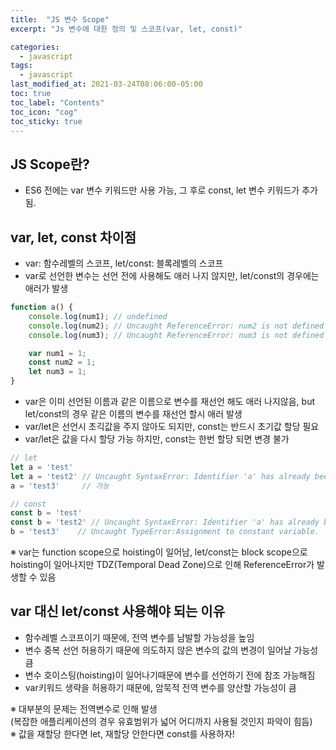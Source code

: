```yaml
---
title:  "JS 변수 Scope"
excerpt: "Js 변수에 대한 정의 및 스코프(var, let, const)"

categories:
  - javascript
tags:
  - javascript
last_modified_at: 2021-03-24T08:06:00-05:00
toc: true
toc_label: "Contents"
toc_icon: "cog"
toc_sticky: true
---
```

## JS Scope란?
 - ES6 전에는 var 변수 키워드만 사용 가능, 그 후로 const, let 변수 키워드가 추가됨.  

## var, let, const 차이점
 - var: 함수레벨의 스코프, let/const: 블록레벨의 스코프
 - var로 선언한 변수는 선언 전에 사용해도 애러 나지 않지만, let/const의 경우에는 애러가 발생  

```javascript
function a() {
    console.log(num1); // undefined
    console.log(num2); // Uncaught ReferenceError: num2 is not defined
    console.log(num3); // Uncaught ReferenceError: num3 is not defined

    var num1 = 1;
    const num2 = 1;
    let num3 = 1;
}
```
 - var은 이미 선언된 이름과 같은 이름으로 변수를 재선언 해도 애러 나지않음, but let/const의 경우 같은 이름의 변수를 재선언 할시 애러 발생
 - var/let은 선언시 초긱값을 주지 않아도 되지만, const는 반드시 초기값 할당 필요
 - var/let은 값을 다시 할당 가능 하지만, const는 한번 할당 되면 변경 불가

 ```javascript
 // let
let a = 'test'
let a = 'test2' // Uncaught SyntaxError: Identifier 'a' has already been declared
a = 'test3'     // 가능

// const
const b = 'test'
const b = 'test2' // Uncaught SyntaxError: Identifier 'a' has already been declared
b = 'test3'    // Uncaught TypeError:Assignment to constant variable.
 ```
  ※ var는 function scope으로 hoisting이 일어남, let/const는 block scope으로 hoisting이 일어나지만 TDZ(Temporal Dead Zone)으로 인해 ReferenceError가 발생할 수 있음

## var 대신 let/const 사용해야 되는 이유
 - 함수레벨 스코프이기 때문에, 전역 변수를 남발할 가능성을 높임
 - 변수 중복 선언 허용하기 때문에 의도하지 않은 변수의 값의 변경이 일어날 가능성 큼
 - 변수 호이스팅(hoisting)이 일어나기때문에 변수를 선언하기 전에 참조 가능해짐
 - var키워드 생략을 허용하기 때문에, 암묵적 전역 변수를 양산할 가능성이 큼  

  ※ 대부분의 문제는 전역변수로 인해 발생  
    (복잡한 애플리케이션의 경우 유효범위가 넓어 어디까지 사용될 것인지 파악이 힘듬)   
  ※  값을 재할당 한다면 let, 재할당 안한다면 const를 사용하자!
